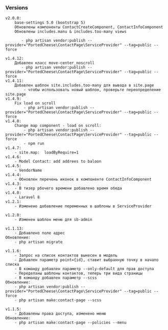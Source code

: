 ### Versions

    v2.0.0:
        base-settings 5.0 (bootstrap 5)
        Обновлены компоненты ContactCreateComponent, ContactInfoComponent
        Обновлены includes.manu & includes.too-many views

           - php artisan vendor:publish --provider="PortedCheese\ContactPage\ServiceProvider" --tag=public --force

    v1.4.12:
        Добавлен класс move-center_noscroll 
           - php artisan vendor:publish --provider="PortedCheese\ContactPage\ServiceProvider" --tag=public --force
    v1.4.11:
        Добавлен шаблон site.includes.too-many для вывода в site.page
            - чтобы использовать новый шаблон, проверьте переопределение  site.page
    v1.4.9:
        Fix load on scroll 
            - php artisan vendor:publish --provider="PortedCheese\ContactPage\ServiceProvider" --tag=public --force
    v1.4.8:
        Change map component - load on scroll:
            - php artisan vendor:publish --provider="PortedCheese\ContactPage\ServiceProvider" --tag=public --force
            - npm run 
    v1.4.7:
        - site.map:  loadByRequire=1
    v1.4.6: 
        - Model Contact: add addrees to baloon
    v1.4.5: 
        - VendorName
    v1.4.4: 
        - Обновлен перечень иконок в компоненте ContactInfoComponent
    v1.4.3: 
        - В тизер рбочего времени добавлено время обеда  
    v1.4.0:
        - Laravel 8
    v1.2.1:
        - Изменено добавление переменных в шаблоны в ServiceProvider
    
    v1.2.0:
        - Изменен шаблон меню для sb-admin
        
    v1.1.13:
        - Добавлено поле адрес
    Обновление:
        - php artisan migrate
        
    v1.1.6:
        - Запрос на список контактов вынесен в модель
        - Добавлен параметр point={id}, ставит выбранную точку в начало списка
        - В команду добавлен параметр --only-default для прав доступа
        - Переделаны шаблоны контактов, теперь три вида страницы
        - В команду добавлен параметр --scss
    Обновление:
        - php artisan vendor:publish --provider="PortedCheese\ContactPage\ServiceProvider" --tag=public --force
        - php artisan make:contact-page --scss
    
    v1.1.5:
        - Добавлены права доступа, изменено меню
    Обновление:
        - php artisan make:contact-page --policies --menu